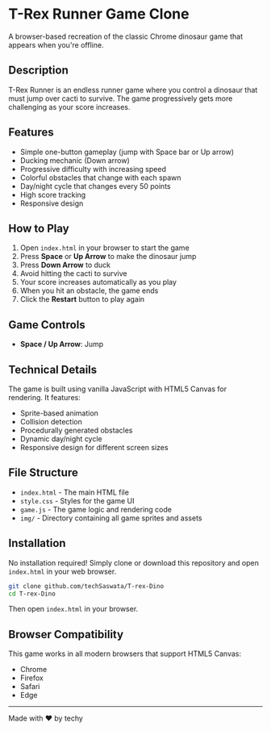 # T-Rex Runner Game Clone

A browser-based recreation of the classic Chrome dinosaur game that appears when you're offline.


## Description

T-Rex Runner is an endless runner game where you control a dinosaur that must jump over cacti to survive. The game progressively gets more challenging as your score increases.

## Features

- Simple one-button gameplay (jump with Space bar or Up arrow)
- Ducking mechanic (Down arrow)
- Progressive difficulty with increasing speed
- Colorful obstacles that change with each spawn
- Day/night cycle that changes every 50 points
- High score tracking
- Responsive design

## How to Play

1. Open `index.html` in your browser to start the game
2. Press **Space** or **Up Arrow** to make the dinosaur jump
3. Press **Down Arrow** to duck
4. Avoid hitting the cacti to survive
5. Your score increases automatically as you play
6. When you hit an obstacle, the game ends
7. Click the **Restart** button to play again

## Game Controls

- **Space / Up Arrow**: Jump

## Technical Details

The game is built using vanilla JavaScript with HTML5 Canvas for rendering. It features:

- Sprite-based animation
- Collision detection
- Procedurally generated obstacles
- Dynamic day/night cycle
- Responsive design for different screen sizes

## File Structure

- `index.html` - The main HTML file
- `style.css` - Styles for the game UI
- `game.js` - The game logic and rendering code
- `img/` - Directory containing all game sprites and assets

## Installation

No installation required! Simply clone or download this repository and open `index.html` in your web browser.

```bash
git clone github.com/techSaswata/T-rex-Dino
cd T-rex-Dino
```

Then open `index.html` in your browser.

## Browser Compatibility

This game works in all modern browsers that support HTML5 Canvas:
- Chrome
- Firefox
- Safari
- Edge

---

Made with ❤️ by techy
